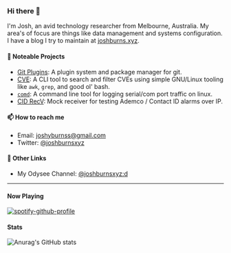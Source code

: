 ### Hi there 👋

I'm Josh, an avid technology researcher from Melbourne, Australia. My area's of
focus are things like data management and systems configuration. I have a blog
I try to maintain at [joshburns.xyz](https://joshburns.xyz).

#### 💼 Noteable Projects
- [Git Plugins](https://github.com/joshburnsxyz/git-plugins): A plugin system and package manager for git.
- [CVE](https://github.com/joshburnsxyz/cve): A CLI tool to search and filter CVEs using simple GNU/Linux tooling like `awk`, `grep`, and good ol' bash.
- [`comd`](https://github.com/joshburnsxyz/comd): A command line tool for logging serial/com port traffic on linux.
- [CID RecV](https://github.com/joshburnsxyz/cid-recv): Mock receiver for testing Ademco / Contact ID alarms over IP.

#### 📫 How to reach me
- Email: [joshyburnss@gmail.com](mailto:joshyburnss@gmail.com)
- Twitter: [@joshburnsxyz](https://twitter.com/joshburnsxyz)

#### 🔖 Other Links
- My Odysee Channel: [@joshburnsxyz:d](https://odysee.com/@joshburnsxyz:d)

---

#### Now Playing
[![spotify-github-profile](https://spotify-github-profile.vercel.app/api/view?uid=1284702547&cover_image=true&theme=novatorem&bar_color=53b14f&bar_color_cover=false)](https://github.com/kittinan/spotify-github-profile)

#### Stats
![Anurag's GitHub stats](https://github-readme-stats.vercel.app/api?username=joshburnsxyz&show_icons=true&theme=vue-dark)
